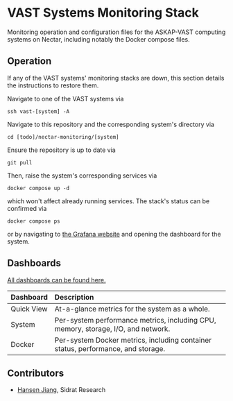 # VAST Systems Monitoring Stack

Monitoring operation and configuration files for the ASKAP-VAST computing
systems on Nectar, including notably the Docker compose files.

## Operation

If any of the VAST systems' monitoring stacks are down, this section details the
instructions to restore them.

Navigate to one of the VAST systems via

```
ssh vast-[system] -A
```

Navigate to this repository and the corresponding system's directory via

```
cd [todo]/nectar-monitoring/[system]
```

Ensure the repository is up to date via

```
git pull
```

Then, raise the system's corresponding services via

```
docker compose up -d
```

which won't affect already running services. The stack's status can be confirmed
via

```
docker compose ps
```

or by navigating to [the Grafana
website](https://grafana.vast-data.vast-survey.org) and opening the dashboard
for the system.

## Dashboards

[All dashboards can be found
here.](https://grafana.vast-survey.org/dashboards)

| Dashboard  | Description                                                                       |
| :--------- | :-------------------------------------------------------------------------------- |
| Quick View | At-a-glance metrics for the system as a whole.                                    |
| System     | Per-system performance metrics, including CPU, memory, storage, I/O, and network. |
| Docker     | Per-system Docker metrics, including container status, performance, and storage.  |

## Contributors

- [Hansen Jiang](https://github.com/hansenjiang), Sidrat Research
